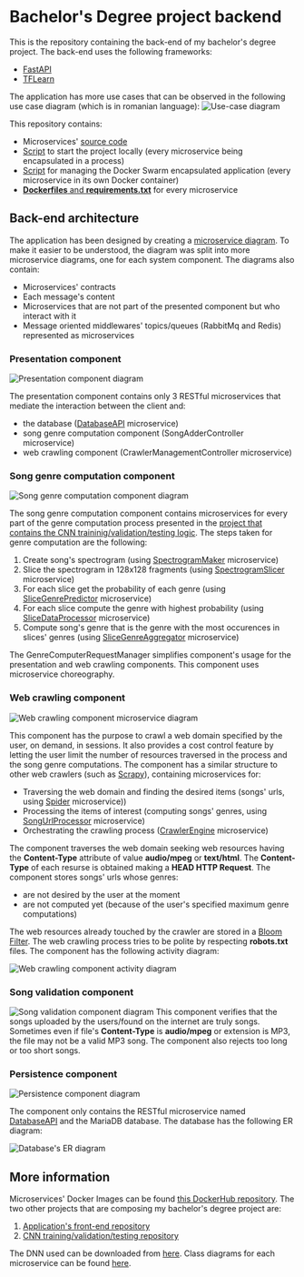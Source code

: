 # Bachelor's Degree project backend
This is the repository containing the back-end of my bachelor's degree project. The back-end uses the following frameworks:
* [FastAPI](https://fastapi.tiangolo.com/)
* [TFLearn](http://tflearn.org/)

The application has more use cases that can be observed in the following use case diagram (which is in romanian language):
![Use-case diagram](https://github.com/PetruBabiuc/MusicGenreComputationMicroservices/blob/main/diagrams/use_case/Application's%20use%20cases.png)

This repository contains:
* Microservices' [source code](https://github.com/PetruBabiuc/MusicGenreComputationMicroservices/tree/main/src)
* [Script](https://github.com/PetruBabiuc/MusicGenreComputationMicroservices/blob/main/docker_scripts/docker_main.py) to start the project locally (every microservice being encapsulated in a process)
* [Script](https://github.com/PetruBabiuc/MusicGenreComputationMicroservices/blob/main/main.py) for managing the Docker Swarm encapsulated application (every microservice in its own Docker container)
* [__Dockerfiles__ and __requirements.txt__](https://github.com/PetruBabiuc/MusicGenreComputationMicroservices/tree/main/docker_images) for every microservice

## Back-end architecture
The application has been designed by creating a [microservice diagram](https://github.com/PetruBabiuc/MusicGenreComputationMicroservices/blob/main/diagrams/microservice/Full%20system.png).
To make it easier to be understood, the diagram was split into more microservice diagrams, one for each system component.
The diagrams also contain:
* Microservices' contracts
* Each message's content
* Microservices that are not part of the presented component but who interact with it
* Message oriented middlewares' topics/queues (RabbitMq and Redis) represented as microservices
 
### Presentation component
![Presentation component diagram](https://github.com/PetruBabiuc/MusicGenreComputationMicroservices/blob/main/diagrams/microservice/Presentation.png)

The presentation component contains only 3 RESTful microservices that mediate the interaction between the client and:
* the database ([DatabaseAPI](https://github.com/PetruBabiuc/MusicGenreComputationMicroservices/blob/main/src/persistence/DatabaseAPI.py) microservice)
* song genre computation component (SongAdderController microservice)
* web crawling component (CrawlerManagementController microservice)

### Song genre computation component
![Song genre computation component diagram](https://github.com/PetruBabiuc/MusicGenreComputationMicroservices/blob/main/diagrams/microservice/Genre%20computation%20pipeline.png)

The song genre computation component contains microservices for every part of the genre computation process presented in the [project that contains the CNN traininig/validation/testing logic](https://github.com/PetruBabiuc/MusicGenrePredictorDnnTrainer). The steps taken for genre computation are the following:
1. Create song's spectrogram (using [SpectrogramMaker](https://github.com/PetruBabiuc/MusicGenreComputationMicroservices/blob/main/src/business/genre_predictor_pipeline/SpectrogramMaker.py) microservice)
2. Slice the spectrogram in 128x128 fragments (using [SpectrogramSlicer](https://github.com/PetruBabiuc/MusicGenreComputationMicroservices/blob/main/src/business/genre_predictor_pipeline/SpectrogramSlicer.py) microservice)
3. For each slice get the probability of each genre (using [SliceGenrePredictor](https://github.com/PetruBabiuc/MusicGenreComputationMicroservices/blob/main/src/business/genre_predictor_pipeline/SliceGenrePredictor.py) microservice)
4. For each slice compute the genre with highest probability (using [SliceDataProcessor](https://github.com/PetruBabiuc/MusicGenreComputationMicroservices/blob/main/src/business/genre_predictor_pipeline/SliceDataProcessor.py) microservice)
5. Compute song's genre that is the genre with the most occurences in slices' genres (using [SliceGenreAggregator](https://github.com/PetruBabiuc/MusicGenreComputationMicroservices/blob/main/src/business/genre_predictor_pipeline/SliceGenreAggregator.py) microservice)

The GenreComputerRequestManager simplifies component's usage for the presentation and web crawling components. This component uses microservice choreography.

### Web crawling component
![Web crawling component microservice diagram](https://github.com/PetruBabiuc/MusicGenreComputationMicroservices/blob/main/diagrams/microservice/Crawler.png)

This component has the purpose to crawl a web domain specified by the user, on demand, in sessions. It also provides a cost control feature by letting the user limit the number of resources traversed in the process and the song genre computations. The component has a similar structure to other web crawlers (such as [Scrapy](https://scrapy.org/)), containing microservices for:
* Traversing the web domain and finding the desired items (songs' urls, using [Spider](https://github.com/PetruBabiuc/MusicGenreComputationMicroservices/blob/main/src/business/crawler/Mp3SpiderMicroservice.py) microservice)) 
* Processing the items of interest (computing songs' genres, using [SongUrlProcessor](https://github.com/PetruBabiuc/MusicGenreComputationMicroservices/blob/main/src/business/crawler/Mp3ProcessorMicroservice.py) microservice)
* Orchestrating the crawling process ([CrawlerEngine](https://github.com/PetruBabiuc/MusicGenreComputationMicroservices/blob/main/src/business/crawler/CrawlerEngine.py) microservice)

The component traverses the web domain seeking web resources having the __Content-Type__ attribute of value __audio/mpeg__ or __text/html__. The __Content-Type__ of each resurse is obtained making a __HEAD HTTP Request__. The component stores songs' urls whose genres:
* are not desired by the user at the moment
* are not computed yet (because of the user's specified maximum genre computations)

The web resources already touched by the crawler are stored in a [Bloom Filter](https://github.com/prashnts/pybloomfiltermmap3).
The web crawling process tries to be polite by respecting __robots.txt__ files.
The component has the following activity diagram:

![Web crawling component activity diagram](https://github.com/PetruBabiuc/MusicGenreComputationMicroservices/blob/main/diagrams/activity/Crawler.png)

### Song validation component
![Song validation component diagram](https://github.com/PetruBabiuc/MusicGenreComputationMicroservices/blob/main/diagrams/microservice/Song%20validation.png)
This component verifies that the songs uploaded by the users/found on the internet are truly songs. Sometimes even if file's __Content-Type__ is __audio/mpeg__ or extension is MP3, the file may not be a valid MP3 song. The component also rejects too long or too short songs.

### Persistence component
![Persistence component diagram](https://github.com/PetruBabiuc/MusicGenreComputationMicroservices/blob/main/diagrams/microservice/Persistence.png)

The component only contains the RESTful microservice named [DatabaseAPI](https://github.com/PetruBabiuc/MusicGenreComputationMicroservices/blob/main/src/persistence/DatabaseAPI.py) and the MariaDB database.
The database has the following ER diagram:

![Database's ER diagram](https://github.com/PetruBabiuc/MusicGenreComputationMicroservices/blob/main/diagrams/ER/Database.png)

## More information
Microservices' Docker Images can be found [this DockerHub repository](https://hub.docker.com/repository/docker/petrubabiuc/licenta/general).
The two other projects that are composing my bachelor's degree project are:
1. [Application's front-end repository](https://github.com/PetruBabiuc/BachelorsDegreeFrontEnd)
2. [CNN training/validation/testing repository](https://github.com/PetruBabiuc/MusicGenrePredictorDnnTrainer)

The DNN used can be downloaded from [here](https://drive.google.com/file/d/1ZVZNSOMlAHZFPhuFQ-aXEDd2vy7sLHVl/view?ts=64b3948b).
Class diagrams for each microservice can be found [here](https://github.com/PetruBabiuc/MusicGenreComputationMicroservices/tree/main/diagrams/class).
